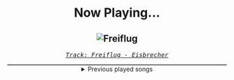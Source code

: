<div align="center"> 
<h1>Now Playing...</h1>

![Freiflug](https://i.scdn.co/image/ab67616d00001e02f472bfdd0f591d670e621aa5)
--
_<samp><a href="https://open.spotify.com/track/0LRT4Ci8iS9ZZ3A1BsPJGx">Track: Freiflug - Eisbrecher</a></samp>_

<div style="border: 1px #4B5054 solid"></div>
<details>
  <summary>
    Previous played songs
  </summary>
  <table>
    <thead>
      <tr>
        <th>
          Artist
        </th>
        <th>
          Song
        </th>
        <th>
          Link
        </th>
      </tr>
    </thead>
    <tbody>
      <tr><td>Eisbrecher</td><td>Freiflug</td><td><a href="https://open.spotify.com/track/0LRT4Ci8iS9ZZ3A1BsPJGx">https://open.spotify.com/track/0LRT4Ci8iS9ZZ3A1BsPJGx</a></td></tr><tr><td>Eisbrecher</td><td>Goldener Reiter</td><td><a href="https://open.spotify.com/track/61HLXJkQI0v7Y2vCK7OgdZ">https://open.spotify.com/track/61HLXJkQI0v7Y2vCK7OgdZ</a></td></tr><tr><td>Breaking Benjamin</td><td>The Diary of Jane - Single Version</td><td><a href="https://open.spotify.com/track/0faXHILILebCGnJBPU6KJJ">https://open.spotify.com/track/0faXHILILebCGnJBPU6KJJ</a></td></tr><tr><td>Blasterjaxx</td><td>Shadows</td><td><a href="https://open.spotify.com/track/2K683tmRLnwOc4pcFRr8xY">https://open.spotify.com/track/2K683tmRLnwOc4pcFRr8xY</a></td></tr><tr><td>Story Of The Year</td><td>War</td><td><a href="https://open.spotify.com/track/3jawKKlzEQ8KmCGVlIuJJS">https://open.spotify.com/track/3jawKKlzEQ8KmCGVlIuJJS</a></td></tr><tr><td>Memphis May Fire</td><td>Misery</td><td><a href="https://open.spotify.com/track/2SVbjw7sdiNjAvGpQ4eEai">https://open.spotify.com/track/2SVbjw7sdiNjAvGpQ4eEai</a></td></tr><tr><td>Five Finger Death Punch</td><td>IOU</td><td><a href="https://open.spotify.com/track/0rqRkmrlWyuhSUqJKvf8SK">https://open.spotify.com/track/0rqRkmrlWyuhSUqJKvf8SK</a></td></tr><tr><td>Five Finger Death Punch</td><td>IOU</td><td><a href="https://open.spotify.com/track/0rqRkmrlWyuhSUqJKvf8SK">https://open.spotify.com/track/0rqRkmrlWyuhSUqJKvf8SK</a></td></tr><tr><td>Brand of Sacrifice</td><td>Lifeblood - Remix</td><td><a href="https://open.spotify.com/track/7dPnQECSoBSS3AOmuiUeWi">https://open.spotify.com/track/7dPnQECSoBSS3AOmuiUeWi</a></td></tr><tr><td>Drowning Pool</td><td>Bodies</td><td><a href="https://open.spotify.com/track/7CpbhqKUedOIrcvc94p60Y">https://open.spotify.com/track/7CpbhqKUedOIrcvc94p60Y</a></td></tr><tr><td>Hollywood Undead</td><td>Heart Of A Champion (feat. Papa Roach & Ice Nine Kills)</td><td><a href="https://open.spotify.com/track/16xSgd9PMPPTntzp92xH6C">https://open.spotify.com/track/16xSgd9PMPPTntzp92xH6C</a></td></tr><tr><td>Motionless In White</td><td>Sign Of Life</td><td><a href="https://open.spotify.com/track/73QoCfWJJWbRYmm5nCH5Y2">https://open.spotify.com/track/73QoCfWJJWbRYmm5nCH5Y2</a></td></tr><tr><td>coldrain</td><td>Bloody Power Fame</td><td><a href="https://open.spotify.com/track/2PobBEqtKsX6aAqQ9c9FLg">https://open.spotify.com/track/2PobBEqtKsX6aAqQ9c9FLg</a></td></tr><tr><td>Britney Spears</td><td>Me Against the Music (feat. Madonna) - LP Version / Video Mix</td><td><a href="https://open.spotify.com/track/7mS8RbJji2UZAaguRGsOCH">https://open.spotify.com/track/7mS8RbJji2UZAaguRGsOCH</a></td></tr><tr><td>Motionless In White</td><td>Sign Of Life</td><td><a href="https://open.spotify.com/track/73QoCfWJJWbRYmm5nCH5Y2">https://open.spotify.com/track/73QoCfWJJWbRYmm5nCH5Y2</a></td></tr><tr><td>coldrain</td><td>Bloody Power Fame</td><td><a href="https://open.spotify.com/track/2PobBEqtKsX6aAqQ9c9FLg">https://open.spotify.com/track/2PobBEqtKsX6aAqQ9c9FLg</a></td></tr><tr><td>Disturbed</td><td>Unstoppable</td><td><a href="https://open.spotify.com/track/6l769YojBjFfjOItRJQPCM">https://open.spotify.com/track/6l769YojBjFfjOItRJQPCM</a></td></tr><tr><td>From Ashes to New</td><td>Nightmare</td><td><a href="https://open.spotify.com/track/0u9PGHiydskvvPmyPVvm73">https://open.spotify.com/track/0u9PGHiydskvvPmyPVvm73</a></td></tr><tr><td>Motionless In White</td><td>We Become The Night</td><td><a href="https://open.spotify.com/track/3Wqksj2gO4wcxWMwjAZ8AE">https://open.spotify.com/track/3Wqksj2gO4wcxWMwjAZ8AE</a></td></tr><tr><td>Motionless In White</td><td>Red, White & Boom (feat. Caleb Shomo)</td><td><a href="https://open.spotify.com/track/0JGfANN7zFpb3NbRzYKXrp">https://open.spotify.com/track/0JGfANN7zFpb3NbRzYKXrp</a></td></tr>
    </tbody>
  </table>
</details>

</div>
